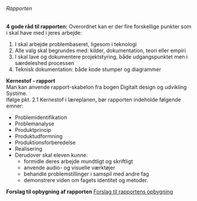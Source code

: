 ###### Rapporten   

**4 gode råd til rapporten:**
Overordnet kan er der fire forskellige punkter som i skal have med i jeres arbejde:
1. I skal arbejde problembaseret, ligesom i teknologi
2. Alle valg skal begrundes med: kilder, dokumentation, teori eller empiri
3. I skal lave og dokumentere projektstyring, både udgangspunktet men i særdeleshed processen
4. Teknisk dokumentation: både kode stumper og diagrammer   

**Kernestof - rapport**  
Man kan anvende rapport-skabelon fra bogen Digitalt design og udvikling Systime.  
Ifølge pkt. 2.1 Kernestof i læreplanen, bør rapporten indeholde følgende emner:
- Problemidentifikation  
- Problemanalyse  
- Produktprincip  
- Produktudformning  
- Produktionsforberedelse  
- Realisering  
- Derudover skal eleven kunne:
  - formidle deres arbejde mundtligt og skriftligt  
  - anvende audio- og visuelle værktøjer  
  - behandle problemstillinger i samspil med andre fag  
  - demonstrere viden om fagets identitet og metoder.

**Forslag til opbygning af rapporten**
[Forslag til rapportens opbygning](rapport_opbygning.md)
